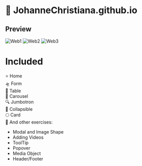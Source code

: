 # 📄 JohanneChristiana.github.io

## Preview

![Web1](https://github.com/JohanneChristiana/JohanneChristiana.github.io/assets/113961547/abcf6f7a-59cb-4374-82c4-3f30f035ea9a)
![Web2](https://github.com/JohanneChristiana/JohanneChristiana.github.io/assets/113961547/054ea435-2fed-40f2-ae45-4d71c23b2d4e)
![Web3](https://github.com/JohanneChristiana/JohanneChristiana.github.io/assets/113961547/09547687-8f6f-4bcd-9200-fce5582cfac9)

# Included
⭐ Home <br/>
🛸 Form <br/>
🔭 Table <br/>
🌙 Carousel <br/>
🔍 Jumbotron  <br/>
🚀 Collapsible <br/>
🌕 Card <br/>
🌟 And other exercises: <br/>
- Modal and Image Shape
- Adding Videos
- ToolTip
- Popover
- Media Object
- Header/Footer
